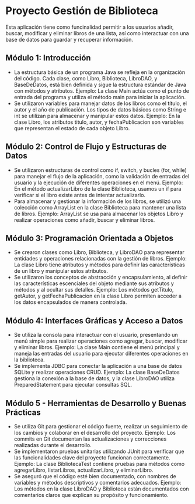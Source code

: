 # Proyecto Gestión de Biblioteca

Esta aplicación tiene como funcinalidad permitir a los usuarios añadir, buscar, modificar y eliminar libros de una lista, así como interactuar con una base de datos para guardar y recuperar información. 

## Módulo 1: Introducción

- La estructura básica de un programa Java se refleja en la organización del código. Cada clase, como Libro, Biblioteca, LibroDAO, y BaseDeDatos, está bien definida y sigue la estructura estándar de Java con métodos y atributos.
Ejemplo: La clase Main actúa como el punto de entrada del programa y utiliza el método main para iniciar la aplicación.
- Se utilizaron variables para manejar datos de los libros como el título, el autor y el año de publicación. Los tipos de datos básicos como String e int se utilizan para almacenar y manipular estos datos.
Ejemplo: En la clase Libro, los atributos titulo, autor, y fechaPublicacion son variables que representan el estado de cada objeto Libro.

## Módulo 2: Control de Flujo y Estructuras de Datos

- Se utilizaron estructuras de control como if, switch, y bucles (for, while) para manejar el flujo de la aplicación, como la validación de entradas del usuario y la ejecución de diferentes operaciones en el menú.
Ejemplo: En el método actualizarLibro de la clase Biblioteca, usamos un if para verificar si el libro existe antes de intentar actualizarlo.
- Para almacenar y gestionar la información de los libros, se utilizó una colección como ArrayList en la clase Biblioteca para mantener una lista de libros.
Ejemplo: ArrayList<Libro> se usa para almacenar los objetos Libro y realizar operaciones como añadir, buscar y eliminar libros.

## Módulo 3: Programación Orientada a Objetos

- Se crearon clases como Libro, Biblioteca, y LibroDAO para representar entidades y operaciones relacionadas con la gestión de libros.
Ejemplo: La clase Libro tiene atributos y métodos para definir las características de un libro y manipular estos atributos.
- Se utilizaron los conceptos de abstracción y encapsulamiento, al definir las características escenciales del objeto mediante sus atributos y métodos y al ocultar sus detalles.
Ejemplo: Los métodos getTitulo, getAutor, y getFechaPublicacion en la clase Libro permiten acceder a los datos encapsulados de manera controlada.

## Módulo 4: Interfaces Gráficas y Acceso a Datos

- Se utiliza la consola para interactuar con el usuario, presentando un menú simple para realizar operaciones como agregar, buscar, modificar y eliminar libros.
Ejemplo: La clase Main contiene el menú principal y maneja las entradas del usuario para ejecutar diferentes operaciones en la biblioteca.
- Se implementa JDBC para conectar la aplicación a una base de datos SQLite y realizar operaciones CRUD.
Ejemplo: La clase BaseDeDatos gestiona la conexión a la base de datos, y la clase LibroDAO utiliza PreparedStatement para ejecutar consultas SQL.

## Módulo 5 - Herramientas de Desarrollo y Buenas Prácticas

- Se utiliza Git para gestionar el código fuente, realizar un seguimiento de los cambios y colaborar en el desarrollo del proyecto.
Ejemplo: Los commits en Git documentan las actualizaciones y correcciones realizadas durante el desarrollo.
- Se implementaron pruebas unitarias utilizando JUnit para verificar que las funcionalidades clave del proyecto funcionan correctamente.
Ejemplo: La clase BibliotecaTest contiene pruebas para métodos como agregarLibro, listarLibros, actualizarLibro, y eliminarLibro.
- Se aseguró que el código esté bien documentado, con nombres de variables y métodos descriptivos y comentarios adecuados.
Ejemplo: Los métodos en la clase LibroDAO y Biblioteca están documentados con comentarios claros que explican su propósito y funcionamiento.

